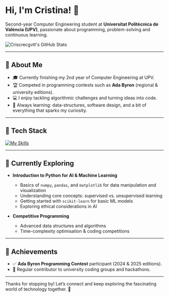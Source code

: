 # Hi, I'm **Cristina**! 👋

Second-year Computer Engineering student at **Universitat Politècnica de València (UPV)**, passionate about programming, problem-solving and continuous learning.

![Criscrecgvtt's GitHub Stats](https://github-readme-stats-git-master-criscrecgvtts-projects.vercel.app/api?username=Criscrecgvtt&theme=vue-dark&show_icons=true&hide_border=true&count_private=true&cache_seconds=3600)

---

## 🚀 About Me

- 🎓 Currently finishing my 2nd year of Computer Engineering at UPV.  
- 🏆 Competed in programming contests such as **Ada Byron** (regional & university editions).  
- 💻 I enjoy tackling algorithmic challenges and turning ideas into code.  
- 🌱 Always learning: data-structures, software design, and a bit of everything that sparks my curiosity.  

---

## 🔧 Tech Stack

[![My Skills](https://skillicons.dev/icons?i=py,cpp,java,js,html,css)](https://skillicons.dev)

---

## 🌱 Currently Exploring

- **Introduction to Python for AI & Machine Learning**
  - Basics of `numpy`, `pandas`, and `matplotlib` for data manipulation and visualization
  - Understanding core concepts: supervised vs. unsupervised learning
  - Getting started with `scikit-learn` for basic ML models
  - Exploring ethical considerations in AI
    
- **Competitive Programming**
  - Advanced data structures and algorithms
  - Time-complexity optimisation & coding competitions

---

## 🏅 Achievements

- ✅ **Ada Byron Programming Contest** participant (2024 & 2025 editions).  
- 🤝 Regular contributor to university coding groups and hackathons.  

--- 

Thanks for stopping by! Let’s connect and keep exploring the fascinating world of technology together. 🚀
